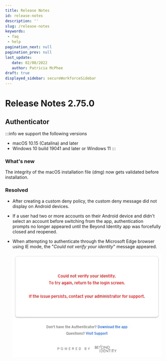 ```yaml
---
title: Release Notes
id: release-notes
description: ''
slug: /release-notes 
keywords: 
 - faq
 - help
pagination_next: null
pagination_prev: null
last_update: 
   date: 02/08/2022
   author: Patricia McPhee
draft: true
displayed_sidebar: secureWorkforceSidebar
---
```


# Release Notes 2.75.0
## Authenticator


:::info we support the following versions
- macOS 10.15 (Catalina) and later
- Windows 10 build 19041 and later or Windows 11
:::
### What's new


The integrity of the macOS installation file (dmg) now gets validated before installation.

### Resolved


- After creating a custom deny policy, the custom deny message did not display on Android devices.
- If a user had two or more accounts on their Android device and didn't select an account before switching from the app, authentication prompts no longer appeared until the Beyond Identity app was forcefully closed and reopened.
- When attempting to authenticate through the Microsoft Edge browser using IE mode, the "_Could not verify your identity_" message appeared.

  ![microsoft-edge-ie-mode-error.jpeg](./images/microsoft-edge-ie-mode-error.jpeg)